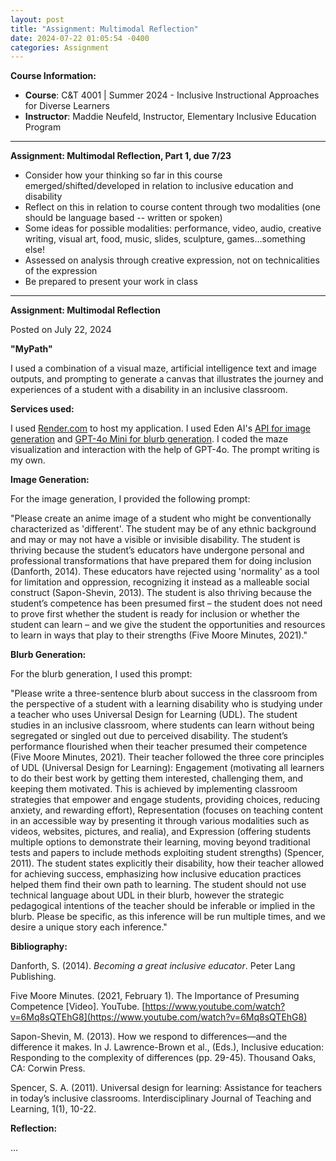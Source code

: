 ```yaml
---
layout: post
title: "Assignment: Multimodal Reflection"
date: 2024-07-22 01:05:54 -0400
categories: Assignment
---
```


**Course Information:**

- **Course**: C&T 4001 | Summer 2024 - Inclusive Instructional Approaches for Diverse Learners
- **Instructor**: Maddie Neufeld, Instructor, Elementary Inclusive Education Program

---

**Assignment: Multimodal Reflection, Part 1, due 7/23**
- Consider how your thinking so far in this course emerged/shifted/developed in relation to inclusive education and disability
- Reflect on this in relation to course content through two modalities (one should be language based -- written or spoken) 
- Some ideas for possible modalities: performance, video, audio, creative writing, visual art, food, music, slides, sculpture, games...something else! 
- Assessed on analysis through creative expression, not on technicalities of the expression
- Be prepared to present your work in class 

---

**Assignment: Multimodal Reflection**

Posted on July 22, 2024

**"MyPath"**

I used a combination of a visual maze, artificial intelligence text and image outputs, and prompting to generate a canvas that illustrates the journey and experiences of a student with a disability in an inclusive classroom.

**Services used:**

I used [Render.com](https://render.com/) to host my application. I used Eden AI's [API for image generation](https://app.edenai.run/admin/api-settings/features-preferences) and [GPT-4o Mini for blurb generation](https://openai.com/index/gpt-4o-mini-advancing-cost-efficient-intelligence/). I coded the maze visualization and interaction with the help of GPT-4o. The prompt writing is my own.

**Image Generation:**

For the image generation, I provided the following prompt:

"Please create an anime image of a student who might be conventionally characterized as 'different'. The student may be of any ethnic background and may or may not have a visible or invisible disability. The student is thriving because the student’s educators have undergone personal and professional transformations that have prepared them for doing inclusion (Danforth, 2014). These educators have rejected using 'normality' as a tool for limitation and oppression, recognizing it instead as a malleable social construct (Sapon-Shevin, 2013). The student is also thriving because the student’s competence has been presumed first – the student does not need to prove first whether the student is ready for inclusion or whether the student can learn – and we give the student the opportunities and resources to learn in ways that play to their strengths (Five Moore Minutes, 2021)."

**Blurb Generation:**

For the blurb generation, I used this prompt:

"Please write a three-sentence blurb about success in the classroom from the perspective of a student with a learning disability who is studying under a teacher who uses Universal Design for Learning (UDL). The student studies in an inclusive classroom, where students can learn without being segregated or singled out due to perceived disability. The student’s performance flourished when their teacher presumed their competence (Five Moore Minutes, 2021). Their teacher followed the three core principles of UDL (Universal Design for Learning): Engagement (motivating all learners to do their best work by getting them interested, challenging them, and keeping them motivated. This is achieved by implementing classroom strategies that empower and engage students, providing choices, reducing anxiety, and rewarding effort), Representation (focuses on teaching content in an accessible way by presenting it through various modalities such as videos, websites, pictures, and realia), and Expression (offering students multiple options to demonstrate their learning, moving beyond traditional tests and papers to include methods exploiting student strengths) (Spencer, 2011). The student states explicitly their disability, how their teacher allowed for achieving success, emphasizing how inclusive education practices helped them find their own path to learning. The student should not use technical language about UDL in their blurb, however the strategic pedagogical intentions of the teacher should be inferable or implied in the blurb. Please be specific, as this inference will be run multiple times, and we desire a unique story each inference."

**Bibliography:**

Danforth, S. (2014). *Becoming a great inclusive educator*. Peter Lang Publishing.

Five Moore Minutes. (2021, February 1). The Importance of Presuming Competence [Video]. YouTube. [https://www.youtube.com/watch?v=6Mq8sQTEhG8](https://www.youtube.com/watch?v=6Mq8sQTEhG8)

Sapon-Shevin, M. (2013). How we respond to differences—and the difference it makes. In J. Lawrence-Brown et al., (Eds.), Inclusive education: Responding to the complexity of differences (pp. 29-45). Thousand Oaks, CA: Corwin Press.

Spencer, S. A. (2011). Universal design for learning: Assistance for teachers in today’s inclusive classrooms. Interdisciplinary Journal of Teaching and Learning, 1(1), 10-22.

**Reflection:**

...
